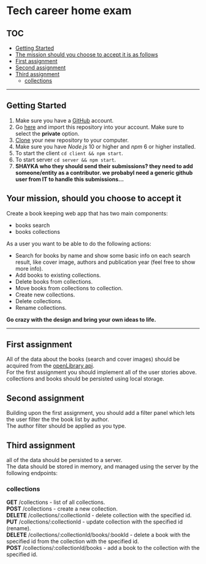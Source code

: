 # Tech career home exam

## TOC
- [Getting Started](#getting-started)
- [The mission should you choose to accept it is as follows](#the-mission-should-you-choose-to-accept-it-is-as-follows)
- [First assignment](#first-assignment)
- [Second assignment](#second-assignment)
- [Third assignment](#third-assignment)
  * [collections](#collections)
---


## Getting Started
1. Make sure you have a [GitHub](https://github.com) account.
2. Go [here](https://github.com/new/import) and import this repository into your account. Make sure to select the **private** option.
3. [Clone](https://try.github.io/) your new repository to your computer.
4. Make sure you have *Node.js* 10 or higher and *npm* 6 or higher installed.
5. To start the client `cd client && npm start`.
6. To start server `cd server && npm start`.
7. **SHAYKA who they should send their submissions? they need to add someone/entity as a contributor. we probabyl need a generic github user from IT to handle this submissions...**

## Your mission, should you choose to accept it
Create a book keeping web app that has two main components: 
- books search
- books collections

As a user you want to be able to do the following actions: 
 - Search for books by name and show some basic info on each search result, like cover image, authors and publication year (feel free to show more info). 
 - Add books to existing collections.
 - Delete books from collections.
 - Move books from collections to collection.
 - Create new collections.
 - Delete collections.
 - Rename collections.

**Go crazy with the design and bring your own ideas to life.**   

---

## First assignment
All of the data about the books (search and cover images) should be acquired from the [openLibrary api](https://openlibrary.org/developers/api).  
For the first assignment you should implement all of the user  stories above.  
collections and books should be persisted using local storage.  


## Second assignment
Building upon the first assignment, you should add a filter panel which lets the user filter the the book list by author.  
The author filter should be applied as you type.


## Third assignment
all of the data should be persisted to a server.   
The data should be stored in memory, and managed using the server by the following endpoints:


### collections
**GET** /collections - list of all collections.  
**POST** /collections -  create a new collection.  
**DELETE** /collections/:collectionId - delete collection with the specified id.  
**PUT** /collections/:collectionId - update collection with the specified id (rename).  
**DELETE** /collections/:collectionId/books/:bookId - delete a book with the specified id from the collection with the specified id.   
**POST** /collections/:collectionId/books - add a book to the collection with the specified id.   
